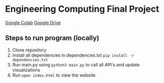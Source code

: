 # Engineering Computing Final Project
[Google Colab](https://colab.research.google.com/drive/1Bs4jQ7x3MOPKgVmooibM9mOMXtWk6f5r)
[Google Drive](https://drive.google.com/drive/folders/1gY1Q5m4k8vNXOHDmye5olgHNwEytj_18?usp=share_link)

## Steps to run program (locally)
1. Clone repository
2. Install all dependencies in dependencies.txt `pip install -r dependencies.txt`
3. Run main.py using `python3 main.py` to call all API's and update visualizations
4. Run `open index.html` to view the website

